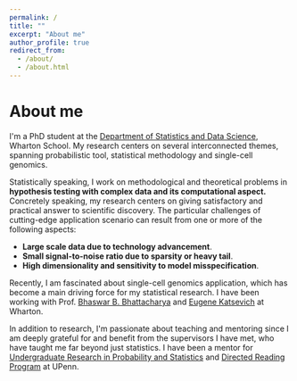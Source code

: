 ```yaml
---
permalink: /
title: ""
excerpt: "About me"
author_profile: true
redirect_from: 
  - /about/
  - /about.html
---
```


About me
======

I'm a PhD student at the [Department of Statistics and Data Science](https://statistics.wharton.upenn.edu/), Wharton School. My research centers on several interconnected themes, spanning probabilistic tool, statistical methodology and single-cell genomics. 

Statistically speaking, I work on methodological and theoretical problems in **hypothesis testing with complex data and its computational aspect.** Concretely speaking, my research centers on giving satisfactory and practical answer to scientific discovery. The particular challenges of cutting-edge application scenario can result from one or more of the following aspects:

- **Large scale data due to technology advancement**.
- **Small signal-to-noise ratio due to sparsity or heavy tail**.
- **High dimensionality and sensitivity to model misspecification**.


Recently, I am fascinated about single-cell genomics application, which has become a main driving force for my statistical research. I have been working with Prof. [Bhaswar B. Bhattacharya](http://www-stat.wharton.upenn.edu/~bhaswar/) and [Eugene Katsevich](https://ekatsevi.github.io/) at Wharton.

In addition to research, I'm passionate about teaching and mentoring since I am deeply grateful for and benefit from the supervisors I have met, who have taught me far beyond just statistics. I have been a mentor for [Undergraduate Research in Probability and Statistics](https://sites.google.com/view/urps-penn?pli=1) and [Directed Reading Program](https://www2.math.upenn.edu/~tbraz/drp/) at UPenn. 
